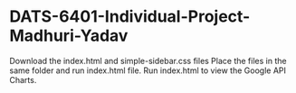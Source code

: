 # DATS-6401-Individual-Project-Madhuri-Yadav

Download the index.html and simple-sidebar.css files
Place the files in the same folder and run index.html file.
Run index.html to view the Google API Charts.
